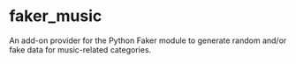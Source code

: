# faker_music
An add-on provider for the Python Faker module to generate random and/or fake data for music-related categories.
